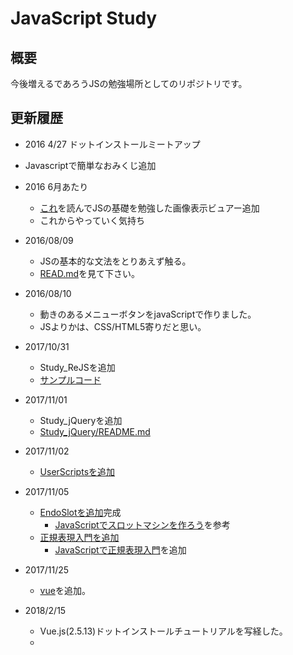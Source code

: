 
# JavaScript Study

## 概要
今後増えるであろうJSの勉強場所としてのリポジトリです。

## 更新履歴

- 2016 4/27 ドットインストールミートアップ
 - Javascriptで簡単なおみくじ追加

- 2016 6月あたり
  - [これ](https://www.amazon.co.jp/dp/4062578506/ref=pd_lpo_sbs_dp_ss_3?pf_rd_p=187205609&pf_rd_s=lpo-top-stripe&pf_rd_t=201&pf_rd_i=4274946614&pf_rd_m=AN1VRQENFRJN5&pf_rd_r=S742FGN5GJMJ5DR8FW76)を読んでJSの基礎を勉強した画像表示ビュアー追加
  - これからやっていく気持ち

- 2016/08/09
  - JSの基本的な文法をとりあえず触る。
  - [READ.md](https://github.com/Fendo181/js_repos/tree/master/bacic)を見て下さい。

- 2016/08/10
  - 動きのあるメニューボタンをjavaScriptで作りました。
  - JSよりかは、CSS/HTML5寄りだと思い。

- 2017/10/31
  - Study_ReJSを追加
  - [サンプルコード](https://github.com/Fendo181/JavaScript_repos/tree/master/Study_ReJS)

- 2017/11/01
  - Study_jQueryを追加
  - [Study_jQuery/README.md](https://github.com/Fendo181/js_repos/tree/master/bacic/jQuery/basic)

- 2017/11/02
  - [UserScriptsを追加](https://github.com/Fendo181/js_repos/tree/master/UserScripts)

- 2017/11/05
  - [EndoSlotを追加](https://github.com/Fendo181/js_repos/tree/master/app/slot)完成
    - [JavaScriptでスロットマシンを作ろう](https://dotinstall.com/lessons/slot_js_v4)を参考
  - [正規表現入門を追加](https://github.com/Fendo181/js_repos/tree/master/bacic/RegExp)
    - [JavaScriptで正規表現入門](https://dotinstall.com/lessons/basic_regexp)を追加

- 2017/11/25
  - [vue](https://github.com/Fendo181/js_repos/tree/master/vue)を追加。

- 2018/2/15
  - Vue.js(2.5.13)ドットインストールチュートリアルを写経した。
  -
